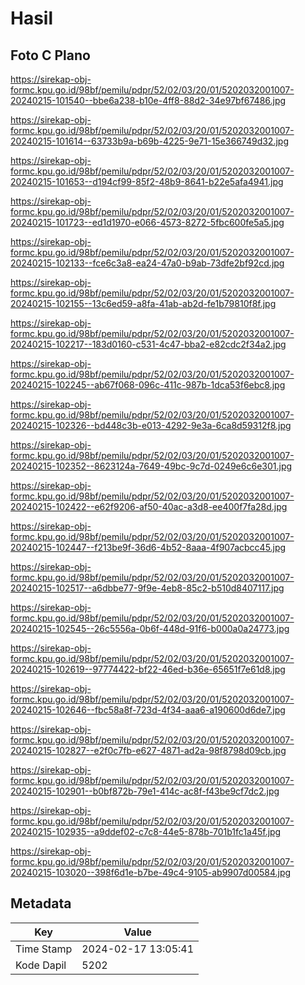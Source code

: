 # Hasil

## Foto C Plano

https://sirekap-obj-formc.kpu.go.id/98bf/pemilu/pdpr/52/02/03/20/01/5202032001007-20240215-101540--bbe6a238-b10e-4ff8-88d2-34e97bf67486.jpg

https://sirekap-obj-formc.kpu.go.id/98bf/pemilu/pdpr/52/02/03/20/01/5202032001007-20240215-101614--63733b9a-b69b-4225-9e71-15e366749d32.jpg

https://sirekap-obj-formc.kpu.go.id/98bf/pemilu/pdpr/52/02/03/20/01/5202032001007-20240215-101653--d194cf99-85f2-48b9-8641-b22e5afa4941.jpg

https://sirekap-obj-formc.kpu.go.id/98bf/pemilu/pdpr/52/02/03/20/01/5202032001007-20240215-101723--ed1d1970-e066-4573-8272-5fbc600fe5a5.jpg

https://sirekap-obj-formc.kpu.go.id/98bf/pemilu/pdpr/52/02/03/20/01/5202032001007-20240215-102133--fce6c3a8-ea24-47a0-b9ab-73dfe2bf92cd.jpg

https://sirekap-obj-formc.kpu.go.id/98bf/pemilu/pdpr/52/02/03/20/01/5202032001007-20240215-102155--13c6ed59-a8fa-41ab-ab2d-fe1b79810f8f.jpg

https://sirekap-obj-formc.kpu.go.id/98bf/pemilu/pdpr/52/02/03/20/01/5202032001007-20240215-102217--183d0160-c531-4c47-bba2-e82cdc2f34a2.jpg

https://sirekap-obj-formc.kpu.go.id/98bf/pemilu/pdpr/52/02/03/20/01/5202032001007-20240215-102245--ab67f068-096c-411c-987b-1dca53f6ebc8.jpg

https://sirekap-obj-formc.kpu.go.id/98bf/pemilu/pdpr/52/02/03/20/01/5202032001007-20240215-102326--bd448c3b-e013-4292-9e3a-6ca8d59312f8.jpg

https://sirekap-obj-formc.kpu.go.id/98bf/pemilu/pdpr/52/02/03/20/01/5202032001007-20240215-102352--8623124a-7649-49bc-9c7d-0249e6c6e301.jpg

https://sirekap-obj-formc.kpu.go.id/98bf/pemilu/pdpr/52/02/03/20/01/5202032001007-20240215-102422--e62f9206-af50-40ac-a3d8-ee400f7fa28d.jpg

https://sirekap-obj-formc.kpu.go.id/98bf/pemilu/pdpr/52/02/03/20/01/5202032001007-20240215-102447--f213be9f-36d6-4b52-8aaa-4f907acbcc45.jpg

https://sirekap-obj-formc.kpu.go.id/98bf/pemilu/pdpr/52/02/03/20/01/5202032001007-20240215-102517--a6dbbe77-9f9e-4eb8-85c2-b510d8407117.jpg

https://sirekap-obj-formc.kpu.go.id/98bf/pemilu/pdpr/52/02/03/20/01/5202032001007-20240215-102545--26c5556a-0b6f-448d-91f6-b000a0a24773.jpg

https://sirekap-obj-formc.kpu.go.id/98bf/pemilu/pdpr/52/02/03/20/01/5202032001007-20240215-102619--97774422-bf22-46ed-b36e-65651f7e61d8.jpg

https://sirekap-obj-formc.kpu.go.id/98bf/pemilu/pdpr/52/02/03/20/01/5202032001007-20240215-102646--fbc58a8f-723d-4f34-aaa6-a190600d6de7.jpg

https://sirekap-obj-formc.kpu.go.id/98bf/pemilu/pdpr/52/02/03/20/01/5202032001007-20240215-102827--e2f0c7fb-e627-4871-ad2a-98f8798d09cb.jpg

https://sirekap-obj-formc.kpu.go.id/98bf/pemilu/pdpr/52/02/03/20/01/5202032001007-20240215-102901--b0bf872b-79e1-414c-ac8f-f43be9cf7dc2.jpg

https://sirekap-obj-formc.kpu.go.id/98bf/pemilu/pdpr/52/02/03/20/01/5202032001007-20240215-102935--a9ddef02-c7c8-44e5-878b-701b1fc1a45f.jpg

https://sirekap-obj-formc.kpu.go.id/98bf/pemilu/pdpr/52/02/03/20/01/5202032001007-20240215-103020--398f6d1e-b7be-49c4-9105-ab9907d00584.jpg


## Metadata

| Key        | Value               |
| ---------- | ------------------- |
| Time Stamp | 2024-02-17 13:05:41 |
| Kode Dapil | 5202                |



